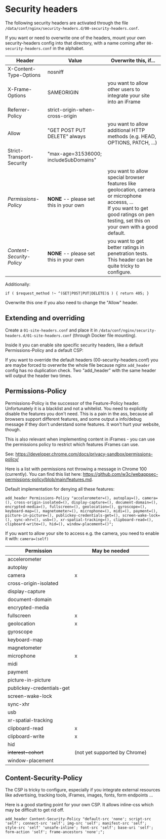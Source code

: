 Security headers
================

The following security headers are activated through the file `/data/conf/nginx/security-headers.d/00-security-headers.conf`.

If you want or need to overwrite one of the headers, mount your own security-headers config into that directory, with a name coming after `00-security-headers.conf` in the alphabet.


| Header                    | Value                                   | Overwrite this, if...                                                                                                                                                                         |
| --------------------------- | ----------------------------------------- | ----------------------------------------------------------------------------------------------------------------------------------------------------------------------------------------------- |
| X-Content-Type-Options    | nosniff                                 |                                                                                                                                                                                               |
| X-Frame-Options           | SAMEORIGIN                              | you want to allow other users to integrate your site into an iFrame                                                                                                                           |
| Referrer-Policy           | strict-origin-when-cross-origin         |                                                                                                                                                                                               |
| Allow                     | "GET POST PUT DELETE" always            | you want to allow additional HTTP methods (e.g. HEAD, OPTIONS, PATCH, ...)                                                                                                                    |
| Strict-Transport-Security | "max-age=31536000; includeSubDomains"   |                                                                                                                                                                                               |
| *Permissions-Policy*      | **NONE** -- please set this in your own | you want to allow special browser features like geolocation, camera or microphone accesss, ...<br />If you want to get good ratings on pen testing, set this on your own with a good default. |
| *Content-Security-Policy* | **NONE** -- please set this in your own | you want to get better ratings in penetration tests.<br />This header can be quite tricky to configure.                                                                                       |

Additionally:

`if ( $request_method !~ ^(GET|POST|PUT|DELETE)$ ) { return 405; }`

Overwrite this one if you also need to change the "Allow" header.

## Extending and overriding

Create a `01-site-headers.conf` and place it in `/data/conf/nginx/security-headers.d/01-site-headers.conf` (through Docker file mounting).

Inside it you can enable site specific security headers, like a default Permissions-Policy and a default CSP:

If you want to override the default headers (00-security-headers.conf) you are maybe forced to overwrite the whole file because nginx `add_header` config has no duplication check. Two "add_header" with the same header will output the header two times.

## Permissions-Policy

Permissions-Policy is the successor of the Feature-Policy header. Unfortunately it is a blacklist and not a whitelist. You need to explicitly disable the features you don't need. This is a pain in the ass, because all browsers support different features, and some output a info/debug message if they don't understand some features. It won't hurt your website, though.

This is also relevant when implementing content in iFrames - you can use the permissions policy to restrict which features iFrames can use.

See: https://developer.chrome.com/docs/privacy-sandbox/permissions-policy/

Here is a list with permissions not throwing a message in Chrome 100 (currently). You can find this list here: https://github.com/w3c/webappsec-permissions-policy/blob/main/features.md.

Default implementation for denying all these features:

`add_header Permissions-Policy "accelerometer=(), autoplay=(), camera=(), cross-origin-isolated=(), display-capture=(), document-domain=(), encrypted-media=(), fullscreen=(), geolocation=(), gyroscope=(), keyboard-map=(), magnetometer=(), microphone=(), midi=(), payment=(), picture-in-picture=(), publickey-credentials-get=(), screen-wake-lock=(), sync-xhr=(), usb=(), xr-spatial-tracking=(), clipboard-read=(), clipboard-write=(), hid=(), window-placement=()";`

If you want to allow your site to access e.g. the camera, you need to enable it with: `camera=(self)`


| Permission                | May be needed                 |
| --------------------------- | ------------------------------- |
| accelerometer             |                               |
| autoplay                  |                               |
| camera                    | x                             |
| cross-origin-isolated     |                               |
| display-capture           |                               |
| document-domain           |                               |
| encrypted-media           |                               |
| fullscreen                | x                             |
| geolocation               | x                             |
| gyroscope                 |                               |
| keyboard-map              |                               |
| magnetometer              |                               |
| microphone                | x                             |
| midi                      |                               |
| payment                   |                               |
| picture-in-picture        |                               |
| publickey-credentials-get |                               |
| screen-wake-lock          |                               |
| sync-xhr                  |                               |
| usb                       |                               |
| xr-spatial-tracking       |                               |
| clipboard-read            | x                             |
| clipboard-write           | x                             |
| hid                       |                               |
| ~~interest-cohort~~       | (not yet supported by Chrome) |
| window-placement          |                               |

## Content-Security-Policy

The CSP is tricky to configure, especially if you integrate external resources like advertising, tracking tools, iFrames, images, fonts, form endpoints ...

Here is a good starting point for your own CSP. It allows inline-css which may be difficult to get rid off.

`add_header Content-Security-Policy "default-src 'none'; script-src 'self'; connect-src 'self'; img-src 'self'; manifest-src 'self'; style-src 'self' 'unsafe-inline'; font-src 'self'; base-uri 'self'; form-action 'self'; frame-ancestors 'none';"; `
